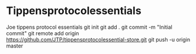 # Tippensprotocolessentials
Joe tippens protocol essentials 
git init
git add .
git commit -m "Initial commit"
git remote add origin https://github.com/JTP/tippensprotocolessential-store.git
git push -u origin master
